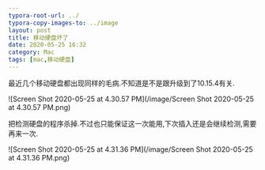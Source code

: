 ```yaml
---
typora-root-url: ../
typora-copy-images-to: ../image
layout: post
title: 移动硬盘坏了
date: 2020-05-25 16:32
category: Mac
tags: [mac,移动硬盘]
---
```




最近几个移动硬盘都出现同样的毛病.不知道是不是跟升级到了10.15.4有关.

![Screen Shot 2020-05-25 at 4.30.57 PM](/image/Screen Shot 2020-05-25 at 4.30.57 PM.png)



把检测硬盘的程序杀掉.不过也只能保证这一次能用,下次插入还是会继续检测,需要再来一次.

![Screen Shot 2020-05-25 at 4.31.36 PM](/image/Screen Shot 2020-05-25 at 4.31.36 PM.png)
